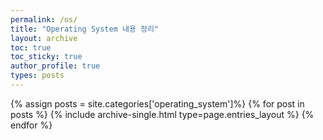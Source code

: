 ```yaml
---
permalink: /os/
title: "Operating System 내용 정리"
layout: archive
toc: true
toc_sticky: true
author_profile: true
types: posts
---
```


{% assign posts = site.categories['operating_system']%}
{% for post in posts %}
  {% include archive-single.html type=page.entries_layout %}
{% endfor %}
